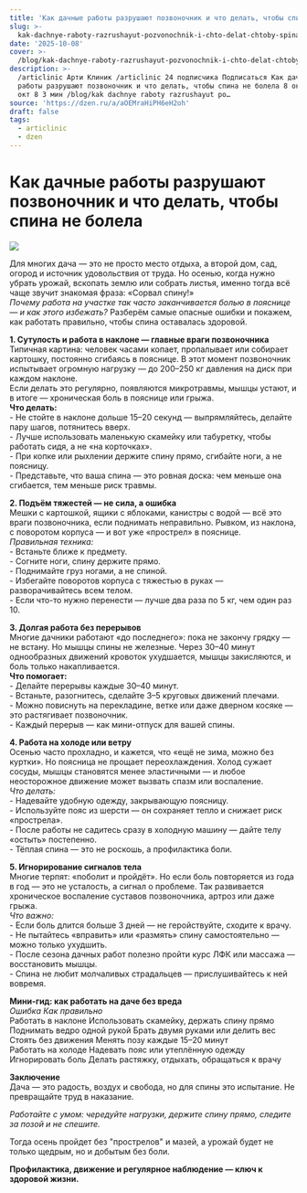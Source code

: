 ```yaml
---
title: 'Как дачные работы разрушают позвоночник и что делать, чтобы спина не болела'
slug: >-
  kak-dachnye-raboty-razrushayut-pozvonochnik-i-chto-delat-chtoby-spina-ne-bolela
date: '2025-10-08'
cover: >-
  /blog/kak-dachnye-raboty-razrushayut-pozvonochnik-i-chto-delat-chtoby-spina-ne-bolela/cover.jpg
description: >-
  /articlinic Арти Клиник /articlinic 24 подписчика Подписаться Как дачные
  работы разрушают позвоночник и что делать, чтобы спина не болела 8 октября8
  окт 8 3 мин /blog/kak dachnye raboty razrushayut po…
source: 'https://dzen.ru/a/aOEMraHiPH6eH2oh'
draft: false
tags:
  - articlinic
  - dzen
---
```


# Как дачные работы разрушают позвоночник и что делать, чтобы спина не болела

![](/blog/kak-dachnye-raboty-razrushayut-pozvonochnik-i-chto-delat-chtoby-spina-ne-bolela/img-0.jpg)

Для многих дача — это не просто место отдыха, а второй дом, сад, огород и источник удовольствия от труда. Но осенью, когда нужно убрать урожай, вскопать землю или собрать листья, именно тогда всё чаще звучит знакомая фраза: «Сорвал спину!»  
_Почему работа на участке так часто заканчивается болью в пояснице — и как этого избежать?_ Разберём самые опасные ошибки и покажем, как работать правильно, чтобы спина оставалась здоровой.  
  
**1\. Сутулость и работа в наклоне — главные враги позвоночника**  
Типичная картина: человек часами копает, пропалывает или собирает картошку, постоянно сгибаясь в пояснице. В этот момент позвоночник испытывает огромную нагрузку — до 200–250 кг давления на диск при каждом наклоне.  
Если делать это регулярно, появляются микротравмы, мышцы устают, и в итоге — хроническая боль в пояснице или грыжа.  
**Что делать:**  
\- Не стойте в наклоне дольше 15–20 секунд — выпрямляйтесь, делайте пару шагов, потянитесь вверх.  
\- Лучше использовать маленькую скамейку или табуретку, чтобы работать сидя, а не «на корточках».  
\- При копке или рыхлении держите спину прямо, сгибайте ноги, а не поясницу.  
\- Представьте, что ваша спина — это ровная доска: чем меньше она сгибается, тем меньше риск травмы.  
  
**2\. Подъём тяжестей — не сила, а ошибка**  
Мешки с картошкой, ящики с яблоками, канистры с водой — всё это враги позвоночника, если поднимать неправильно. Рывком, из наклона, с поворотом корпуса — и вот уже «прострел» в пояснице.  
_Правильная техника:_  
\- Встаньте ближе к предмету.  
\- Согните ноги, спину держите прямо.  
\- Поднимайте груз ногами, а не спиной.  
\- Избегайте поворотов корпуса с тяжестью в руках — разворачивайтесь всем телом.  
\- Если что-то нужно перенести — лучше два раза по 5 кг, чем один раз 10.  
  
**3\. Долгая работа без перерывов**  
Многие дачники работают «до последнего»: пока не закончу грядку — не встану. Но мышцы спины не железные. Через 30–40 минут однообразных движений кровоток ухудшается, мышцы закисляются, и боль только накапливается.  
**Что помогает:**  
\- Делайте перерывы каждые 30–40 минут.  
\- Встаньте, разогнитесь, сделайте 3–5 круговых движений плечами.  
\- Можно повиснуть на перекладине, ветке или даже дверном косяке — это растягивает позвоночник.  
\- Каждый перерыв — как мини-отпуск для вашей спины.  
  
**4\. Работа на холоде или ветру**  
Осенью часто прохладно, и кажется, что «ещё не зима, можно без куртки». Но поясница не прощает переохлаждения. Холод сужает сосуды, мышцы становятся менее эластичными — и любое неосторожное движение может вызвать спазм или воспаление.  
_Что делать:_  
\- Надевайте удобную одежду, закрывающую поясницу.  
\- Используйте пояс из шерсти — он сохраняет тепло и снижает риск «прострела».  
\- После работы не садитесь сразу в холодную машину — дайте телу «остыть» постепенно.  
\- Тёплая спина — это не роскошь, а профилактика боли.  
  
**5\. Игнорирование сигналов тела**  
Многие терпят: «поболит и пройдёт». Но если боль повторяется из года в год — это не усталость, а сигнал о проблеме. Так развивается хроническое воспаление суставов позвоночника, артроз или даже грыжа.  
_Что важно:_  
\- Если боль длится больше 3 дней — не геройствуйте, сходите к врачу.  
\- Не пытайтесь «вправить» или «размять» спину самостоятельно — можно только ухудшить.  
\- После сезона дачных работ полезно пройти курс ЛФК или массажа — восстановить мышцы.  
\- Спина не любит молчаливых страдальцев — прислушивайтесь к ней вовремя.  
  
**Мини-гид: как работать на даче без вреда**  
_Ошибка_ _Как правильно_  
Работать в наклоне Использовать скамейку, держать спину прямо  
Поднимать ведро одной рукой Брать двумя руками или делить вес  
Стоять без движения Менять позу каждые 15–20 минут  
Работать на холоде Надевать пояс или утеплённую одежду  
Игнорировать боль Делать растяжку, отдыхать, обращаться к врачу  
  
**Заключение**  
Дача — это радость, воздух и свобода, но для спины это испытание. Не превращайте труд в наказание.

_Работайте с умом: чередуйте нагрузки, держите спину прямо, следите за позой и не спешите._

Тогда осень пройдет без "прострелов" и мазей, а урожай будет не только щедрым, но и добытым без боли.

**Профилактика, движение и регулярное наблюдение — ключ к здоровой жизни.**